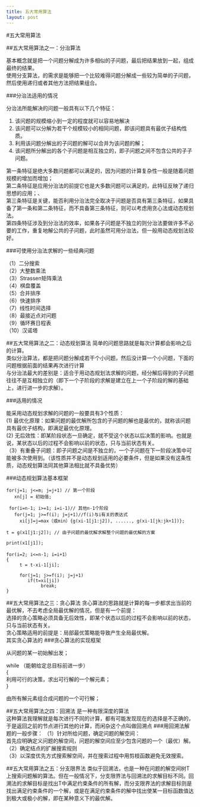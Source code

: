 ```yaml
---
title: 五大常用算法
layout: post
---
```

#五大常用算法

##五大常用算法之一：分治算法  

基本概念就是把一个问题分解成为许多相似的子问题，最后把结果放到一起，组成最终的结果。  
使用分支算法，的需求是能够把一个比较难得问题分解成一些较为简单的子问题，然后使用递归或者其他方法把结果组合。 
 
###分治法适用的情况  


分治法所能解决的问题一般具有以下几个特征：
   
1) 该问题的规模缩小到一定的程度就可以容易地解决   
2) 该问题可以分解为若干个规模较小的相同问题，即该问题具有最优子结构性质。   
3) 利用该问题分解出的子问题的解可以合并为该问题的解；   
4) 该问题所分解出的各个子问题是相互独立的，即子问题之间不包含公共的子子问题。   

第一条特征是绝大多数问题都可以满足的，因为问题的计算复杂性一般是随着问题规模的增加而增加；   
第二条特征是应用分治法的前提它也是大多数问题可以满足的，此特征反映了递归思想的应用；、   
第三条特征是关键，能否利用分治法完全取决于问题是否具有第三条特征，如果具备了第一条和第二条特征，而不具备第三条特征，则可以考虑用贪心法或动态规划法。   
第四条特征涉及到分治法的效率，如果各子问题是不独立的则分治法要做许多不必要的工作，重复地解公共的子问题，此时虽然可用分治法，但一般用动态规划法较好。  

###可使用分治法求解的一些经典问题
 
（1）二分搜索  
（2）大整数乘法  
（3）Strassen矩阵乘法   
（4）棋盘覆盖   
（5）合并排序   
（6）快速排序   
（7）线性时间选择   
（8）最接近点对问题   
（9）循环赛日程表   
（10）汉诺塔   

##五大常用算法之二：动态规划算法
简单的问题思路就是每次计算都会影响之后的计算。  
类似分治算法，都是把问题分解成若干个小问题，然后没计算一个小问题，下面的问题根据前面的结果再次进行计算  
与分治法最大的差别是：适合于用动态规划法求解的问题，经分解后得到的子问题往往不是互相独立的（即下一个子阶段的求解是建立在上一个子阶段的解的基础上，进行进一步的求解）。

###适用的情况

能采用动态规划求解的问题的一般要具有3个性质：  
(1) 最优化原理：如果问题的最优解所包含的子问题的解也是最优的，就称该问题具有最优子结构，即满足最优化原理。   
(2) 无后效性：即某阶段状态一旦确定，就不受这个状态以后决策的影响。也就是说，某状态以后的过程不会影响以前的状态，只与当前状态有关。   
（3）有重叠子问题：即子问题之间是不独立的，一个子问题在下一阶段决策中可能被多次使用到。（该性质并不是动态规划适用的必要条件，但是如果没有这条性质，动态规划算法同其他算法相比就不具备优势）

###动态规划算法基本框架
~~~
for(j=1; j<=m; j=j+1) // 第一个阶段
   xn[j] = 初始值;
 
 for(i=n-1; i>=1; i=i-1)// 其他n-1个阶段
   for(j=1; j>=f(i); j=j+1)//f(i)与i有关的表达式
     xi[j]=j=max（或min）{g(xi-1[j1:j2]), ......, g(xi-1[jk:jk+1])};
 
t = g(x1[j1:j2]); // 由子问题的最优解求解整个问题的最优解的方案
 
print(x1[j1]);
 
for(i=2; i<=n-1; i=i+1）
{  
     t = t-xi-1[ji];
 
     for(j=1; j>=f(i); j=j+1)
        if(t=xi[ji])
             break;
}
~~~

##五大常用算法之三：贪心算法
贪心算法的思路就是计算的每一步都求出当前的最优解，不去考虑全局最优解的情况，但是有一个前提：  
选择的贪心策略必须具备无后效性，即某个状态以后的过程不会影响以前的状态，只与当前状态有关。  
贪心策略适用的前提是：局部最优策略能导致产生全局最优解。   
其实贪心算法的
###贪心算法的实现框架

从问题的某一初始解出发；

while （能朝给定总目标前进一步）   
{   
利用可行的决策，求出可行解的一个解元素；   
}   

由所有解元素组合成问题的一个可行解；

##五大常用算法之四：回溯法
是一种有限深度的算法  
这种算法我理解就是每次进行不同的计算，都有可能发现现在的选择是不正确的，于是返回之前的节点进行其他的计算，而闲杂这个点叫做回溯点
###用回溯法解题的一般步骤：
（1）针对所给问题，确定问题的解空间：  
首先应明确定义问题的解空间，问题的解空间应至少包含问题的一个（最优）解。  
（2）确定结点的扩展搜索规则    
（3）以深度优先方式搜索解空间，并在搜索过程中用剪枝函数避免无效搜索。  

##五大常用算法之五：分支限界法
类似于回溯法，也是一种在问题的解空间树T上搜索问题解的算法。但在一般情况下，分支限界法与回溯法的求解目标不同。回溯法的求解目标是找出T中满足约束条件的所有解，而分支限界法的求解目标则是找出满足约束条件的一个解，或是在满足约束条件的解中找出使某一目标函数值达到极大或极小的解，即在某种意义下的最优解。